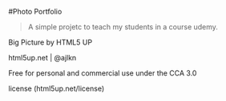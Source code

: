 #Photo Portfolio

>A simple projetc to teach my students in a course udemy.

Big Picture by HTML5 UP

html5up.net | @ajlkn

Free for personal and commercial use under the CCA 3.0

license (html5up.net/license)
